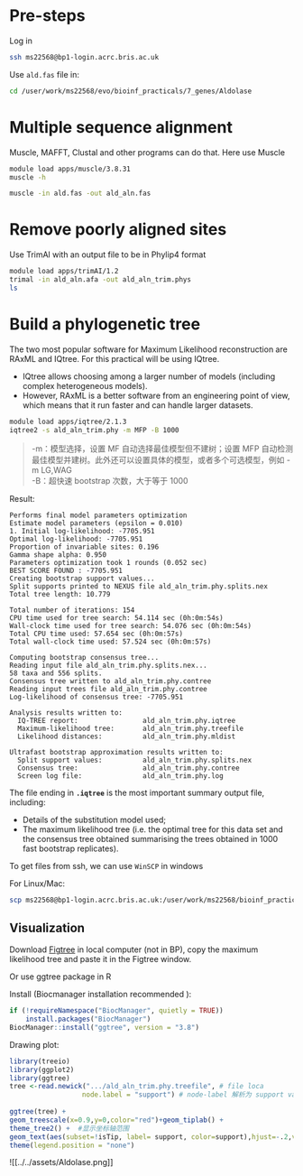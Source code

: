 
# Pre-steps

Log in

```bash
ssh ms22568@bp1-login.acrc.bris.ac.uk
```

Use `ald.fas` file in:

```bash
cd /user/work/ms22568/evo/bioinf_practicals/7_genes/Aldolase
```

# Multiple sequence alignment

Muscle, MAFFT, Clustal and other programs can do that. Here use Muscle

```bash
module load apps/muscle/3.8.31
muscle -h 
```


```bash
muscle -in ald.fas -out ald_aln.fas
```

# Remove poorly aligned sites

Use TrimAl with an output file to be in Phylip4 format

```bash
module load apps/trimAI/1.2
trimal -in ald_aln.afa -out ald_aln_trim.phys
ls
```

# Build a phylogenetic tree

The two most popular software for Maximum Likelihood reconstruction are RAxML and IQtree. For this practical will be using IQtree.

+ IQtree allows choosing among a larger number of models (including complex heterogeneous models). 
+ However, RAxML is a better software from an engineering point of view, which means that it run faster and can handle larger datasets.


```bash
module load apps/iqtree/2.1.3
iqtree2 -s ald_aln_trim.phy -m MFP -B 1000
```

> -m：模型选择，设置 MF 自动选择最佳模型但不建树；设置 MFP 自动检测最佳模型并建树。此外还可以设置具体的模型，或者多个可选模型，例如 - m LG,WAG    
> -B：超快速 bootstrap 次数，大于等于 1000

Result:

```output
Performs final model parameters optimization
Estimate model parameters (epsilon = 0.010)
1. Initial log-likelihood: -7705.951
Optimal log-likelihood: -7705.951
Proportion of invariable sites: 0.196
Gamma shape alpha: 0.950
Parameters optimization took 1 rounds (0.052 sec)
BEST SCORE FOUND : -7705.951
Creating bootstrap support values...
Split supports printed to NEXUS file ald_aln_trim.phy.splits.nex
Total tree length: 10.779

Total number of iterations: 154
CPU time used for tree search: 54.114 sec (0h:0m:54s)
Wall-clock time used for tree search: 54.076 sec (0h:0m:54s)
Total CPU time used: 57.654 sec (0h:0m:57s)
Total wall-clock time used: 57.524 sec (0h:0m:57s)

Computing bootstrap consensus tree...
Reading input file ald_aln_trim.phy.splits.nex...
58 taxa and 556 splits.
Consensus tree written to ald_aln_trim.phy.contree
Reading input trees file ald_aln_trim.phy.contree
Log-likelihood of consensus tree: -7705.951

Analysis results written to:
  IQ-TREE report:                ald_aln_trim.phy.iqtree
  Maximum-likelihood tree:       ald_aln_trim.phy.treefile
  Likelihood distances:          ald_aln_trim.phy.mldist

Ultrafast bootstrap approximation results written to:
  Split support values:          ald_aln_trim.phy.splits.nex
  Consensus tree:                ald_aln_trim.phy.contree
  Screen log file:               ald_aln_trim.phy.log
```

The file ending in **`.iqtree`** is the most important summary output file, including: 
+ Details of the substitution model used;
+ The maximum likelihood tree (i.e. the optimal tree for this data set and the consensus tree obtained summarising the trees obtained in 1000 fast bootstrap replicates).  

To get files from ssh, we can use `WinSCP` in windows 

For Linux/Mac:

```bash
scp ms22568@bp1-login.acrc.bris.ac.uk:/user/work/ms22568/bioinf_practicals/7_genes/Aldolase/ald_aln_trim.phy.treefile
```


## Visualization
Download  [Figtree](https://github.com/rambaut/figtree/releases) in local computer (not in BP), copy the maximum likelihood tree and paste it in the Figtree window.

Or use ggtree package in R

Install (Biocmanager installation recommended ):
```R
if (!requireNamespace("BiocManager", quietly = TRUE))
    install.packages("BiocManager")
BiocManager::install("ggtree", version = "3.8")
```

Drawing plot:
```R
library(treeio)
library(ggplot2)
library(ggtree)
tree <-read.newick(".../ald_aln_trim.phy.treefile", # file loca
                  node.label = "support") # node-label 解析为 support value
                  
ggtree(tree) +
geom_treescale(x=0.9,y=0,color="red")+geom_tiplab() + 
theme_tree2() +  #显示坐标轴范围  
geom_text(aes(subset=!isTip, label= support, color=support),hjust=-.2,vjust=0.5) +
theme(legend.position = "none")
```
![[../../assets/Aldolase.png]]